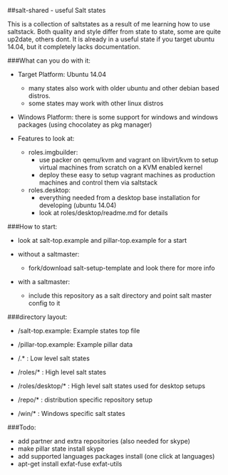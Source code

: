 ##salt-shared - useful Salt states

This is a collection of saltstates as a result of me learning how to use saltstack.
Both quality and style differ from state to state, some are quite up2date, others dont.
It is already in a useful state if you target ubuntu 14.04, but it completely lacks documentation.

###What can you do with it:

 * Target Platform: Ubuntu 14.04
   * many states also work with older ubuntu and other debian based distros.
   * some states may work with other linux distros
 * Windows Platform: there is some support for windows and windows packages (using chocolatey as pkg manager)

 * Features to look at:
   * roles.imgbuilder:
     * use packer on qemu/kvm and vagrant on libvirt/kvm to setup virtual machines from scratch on a KVM enabled kernel
     * deploy these easy to setup vagrant machines as production machines and control them via saltstack
   * roles.desktop:
     * everything needed from a desktop base installation for developing (ubuntu 14.04)
     * look at roles/desktop/readme.md for details

###How to start:

 * look at salt-top.example and pillar-top.example for a start

 * without a saltmaster:
   * fork/download salt-setup-template and look there for more info

 * with a saltmaster:
   * include this repository as a salt directory and point salt master config to it


###directory layout:

 * /salt-top.example: Example states top file
 * /pillar-top.example: Example pillar data

 * /.*      : Low level salt states
 * /roles/* : High level salt states
 * /roles/desktop/*
            : High level salt states used for desktop setups 

 * /repo/*  : distribution specific repository setup
 * /win/*   : Windows specific salt states



###Todo:
 * add partner and extra repositories (also needed for skype)
 * make pillar state install skype
 * add supported languages packages install (one click at languages)
 * apt-get install exfat-fuse exfat-utils
